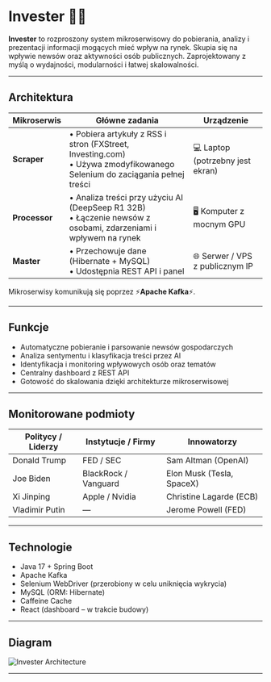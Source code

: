 # Invester 🧠📡

**Invester** to rozproszony system mikroserwisowy do pobierania, analizy i prezentacji informacji mogących mieć wpływ na rynek. Skupia się na wpływie newsów oraz aktywności osób publicznych. Zaprojektowany z myślą o wydajności, modularności i łatwej skalowalności.

---

## Architektura

| Mikroserwis        | Główne zadania | Urządzenie |
|--------------------|----------------|------------|
| **Scraper** | • Pobiera artykuły z RSS i stron (FXStreet, Investing.com) <br>• Używa zmodyfikowanego Selenium do zaciągania pełnej treści | 💻 Laptop (potrzebny jest ekran) |
| **Processor** | • Analiza treści przy użyciu AI (DeepSeep R1 32B) <br>• Łączenie newsów z osobami, zdarzeniami i wpływem na rynek | 🖥️ Komputer z mocnym GPU |
| **Master** | • Przechowuje dane (Hibernate + MySQL) <br>• Udostępnia REST API i panel | 🌐 Serwer / VPS z publicznym IP |

Mikroserwisy komunikują się poprzez ⚡**Apache Kafka**⚡.

---

## Funkcje

- Automatyczne pobieranie i parsowanie newsów gospodarczych  
- Analiza sentymentu i klasyfikacja treści przez AI  
- Identyfikacja i monitoring wpływowych osób oraz tematów  
- Centralny dashboard z REST API  
- Gotowość do skalowania dzięki architekturze mikroserwisowej  

---

## Monitorowane podmioty

| Politycy / Liderzy | Instytucje / Firmy | Innowatorzy |
|--------------------|--------------------|-------------|
| Donald Trump       | FED / SEC          | Sam Altman (OpenAI) |
| Joe Biden          | BlackRock / Vanguard| Elon Musk (Tesla, SpaceX) |
| Xi Jinping         | Apple / Nvidia     | Christine Lagarde (ECB) |
| Vladimir Putin     | —                  | Jerome Powell (FED) |

---

## Technologie

- Java 17 + Spring Boot  
- Apache Kafka  
- Selenium WebDriver (przerobiony w celu uniknięcia wykrycia) 
- MySQL (ORM: Hibernate)  
- Caffeine Cache 
- React (dashboard – w trakcie budowy)  

---

## Diagram

![Invester Architecture](https://github.com/user-attachments/assets/16054f71-d5b3-4f09-9c4c-03226c5e79a4)

---
